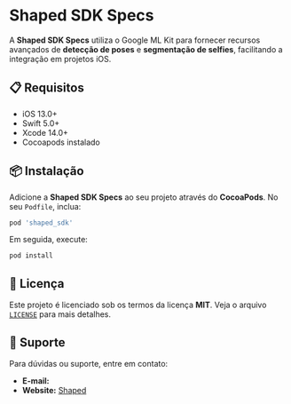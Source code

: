 # Shaped SDK Specs

A **Shaped SDK Specs** utiliza o Google ML Kit para fornecer recursos avançados de **detecção de poses** e **segmentação de selfies**, facilitando a integração em projetos iOS.

## 📋 Requisitos

- iOS 13.0+
- Swift 5.0+
- Xcode 14.0+
- Cocoapods instalado

## 📦 Instalação

Adicione a **Shaped SDK Specs** ao seu projeto através do **CocoaPods**. No seu `Podfile`, inclua:

```ruby
pod 'shaped_sdk'
```

Em seguida, execute:

```sh
pod install
```

## 📄 Licença

Este projeto é licenciado sob os termos da licença **MIT**. Veja o arquivo [`LICENSE`](sdk/ios/LICENSE) para mais detalhes.

## 📧 Suporte

Para dúvidas ou suporte, entre em contato:

- **E-mail:** []()
- **Website:** [Shaped](https://web.shaped.com.br)
